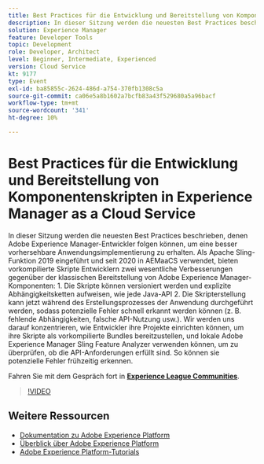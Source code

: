 ```yaml
---
title: Best Practices für die Entwicklung und Bereitstellung von Komponentenskripten in Experience Manager as a Cloud Service
description: In dieser Sitzung werden die neuesten Best Practices beschrieben, denen Adobe Experience Manager-Entwickler folgen können, um eine besser vorhersehbare Anwendungsimplementierung zu erhalten. Vorkompilierte Skripte, die 2019 als Apache Sling-Funktion eingeführt und seit 2020 in AEMaaCS verwendet wurden, bieten Entwicklern zwei wesentliche Verbesserungen gegenüber der klassischen Bereitstellung von Adobe Experience Manager-Komponenten - 1. Die Skripte können versioniert werden und explizite Abhängigkeitsketten aufweisen, wie jede Java-API 2. Die Skripterstellung kann jetzt während des Erstellungsprozesses der Anwendung durchgeführt werden, sodass potenzielle Fehler schnell erkannt werden können (z. B. fehlende Abhängigkeiten, falsche API-Nutzung usw.). Wir werden uns darauf konzentrieren, wie Entwickler ihre Projekte einrichten können, um ihre Skripte als vorkompilierte Bundles bereitzustellen, und lokale Adobe Experience Manager Sling Feature Analyzer verwenden können, um zu überprüfen, ob die API-Anforderungen erfüllt sind. So können sie potenzielle Fehler frühzeitig erkennen.
solution: Experience Manager
feature: Developer Tools
topic: Development
role: Developer, Architect
level: Beginner, Intermediate, Experienced
version: Cloud Service
kt: 9177
type: Event
exl-id: ba85855c-2624-486d-a754-370fb1308c5a
source-git-commit: ca06e5a8b1602a7bcfb83a43f529680a5a96bacf
workflow-type: tm+mt
source-wordcount: '341'
ht-degree: 10%

---
```


# Best Practices für die Entwicklung und Bereitstellung von Komponentenskripten in Experience Manager as a Cloud Service

In dieser Sitzung werden die neuesten Best Practices beschrieben, denen Adobe Experience Manager-Entwickler folgen können, um eine besser vorhersehbare Anwendungsimplementierung zu erhalten. Als Apache Sling-Funktion 2019 eingeführt und seit 2020 in AEMaaCS verwendet, bieten vorkompilierte Skripte Entwicklern zwei wesentliche Verbesserungen gegenüber der klassischen Bereitstellung von Adobe Experience Manager-Komponenten: 1. Die Skripte können versioniert werden und explizite Abhängigkeitsketten aufweisen, wie jede Java-API 2. Die Skripterstellung kann jetzt während des Erstellungsprozesses der Anwendung durchgeführt werden, sodass potenzielle Fehler schnell erkannt werden können (z. B. fehlende Abhängigkeiten, falsche API-Nutzung usw.). Wir werden uns darauf konzentrieren, wie Entwickler ihre Projekte einrichten können, um ihre Skripte als vorkompilierte Bundles bereitzustellen, und lokale Adobe Experience Manager Sling Feature Analyzer verwenden können, um zu überprüfen, ob die API-Anforderungen erfüllt sind. So können sie potenzielle Fehler frühzeitig erkennen.

Fahren Sie mit dem Gespräch fort in **[Experience League Communities](https://adobe.ly/3zJrS0f)**.

>[!VIDEO](https://video.tv.adobe.com/v/337851/?quality=12&learn=on&hidetitle=true)

## Weitere Ressourcen

- [Dokumentation zu Adobe Experience Platform](https://experienceleague.adobe.com/docs/experience-platform.html?lang=de)
- [Überblick über Adobe Experience Platform](https://experienceleague.adobe.com/docs/experience-platform/landing/home.html?lang=de)
- [Adobe Experience Platform-Tutorials](https://experienceleague.adobe.com/docs/platform-learn/tutorials/overview.html?lang=de)
